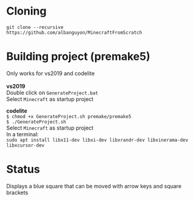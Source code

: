 # Cloning
` git clone --recursive https://github.com/albanguyon/MinecraftFromScratch `

# Building project (premake5)
Only works for vs2019 and codelite\
\
__vs2019__\
Double click on ` GenerateProject.bat `\
Select `Minecraft` as startup project

__codelite__\
`$ chmod +x GenerateProject.sh premake/premake5`\
`$ ./GenerateProject.sh`\
Select `Minecraft` as startup project\
In a terminal:\
`sudo apt install libx11-dev libxi-dev libxrandr-dev libxinerama-dev libxcursor-dev`

# Status
Displays a blue square that can be moved with arrow keys and square brackets